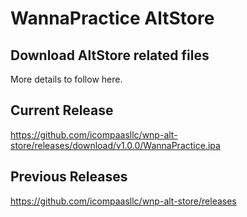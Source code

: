 # WannaPractice AltStore
Download AltStore related files
------------------

More details to follow here.


## Current Release
https://github.com/icompaasllc/wnp-alt-store/releases/download/v1.0.0/WannaPractice.ipa



## Previous Releases
https://github.com/icompaasllc/wnp-alt-store/releases

